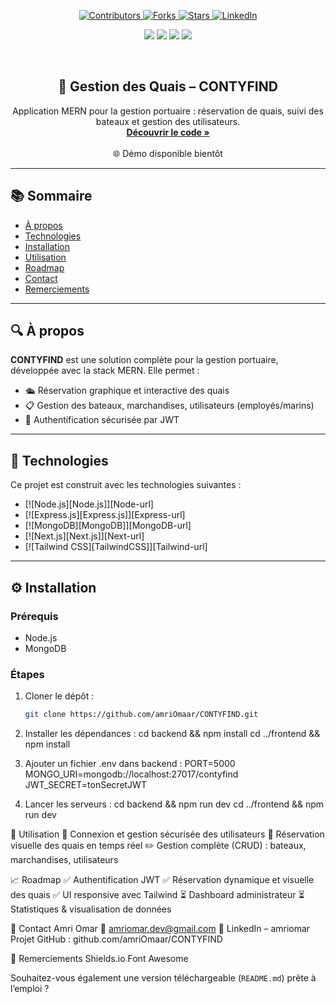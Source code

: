 <a name="top"></a>

<!-- SHIELDS -->

<p align="center">
  <a href="https://github.com/amriOmaar/CONTYFIND/graphs/contributors">
    <img src="https://img.shields.io/github/contributors/amriOmaar/CONTYFIND?style=for-the-badge" alt="Contributors" />
  </a>
  <a href="https://github.com/amriOmaar/CONTYFIND/network/members">
    <img src="https://img.shields.io/github/forks/amriOmaar/CONTYFIND?style=for-the-badge" alt="Forks" />
  </a>
  <a href="https://github.com/amriOmaar/CONTYFIND/stargazers">
    <img src="https://img.shields.io/github/stars/amriOmaar/CONTYFIND?style=for-the-badge" alt="Stars" />
  </a>
  <a href="https://linkedin.com/in/amriomar">
    <img src="https://img.shields.io/badge/LinkedIn-amriomar-0077B5?style=for-the-badge&logo=linkedin" alt="LinkedIn" />
  </a>
</p>

<p align="center">
  <img src="https://img.shields.io/github/last-commit/amriOmaar/CONTYFIND?style=flat-square" />
  <img src="https://img.shields.io/badge/Backend-Node.js-green?style=flat-square" />
  <img src="https://img.shields.io/badge/Frontend-Next.js-blue?style=flat-square" />
  <img src="https://img.shields.io/badge/Database-MongoDB-brightgreen?style=flat-square" />
</p>

<br />
<div align="center">
  <h2>🚢 Gestion des Quais – CONTYFIND</h2>
  <p>
    Application MERN pour la gestion portuaire : réservation de quais, suivi des bateaux et gestion des utilisateurs.
    <br />
    <a href="https://github.com/amriOmaar/CONTYFIND"><strong>Découvrir le code »</strong></a>
    <br /><br />
    🌐 Démo disponible bientôt
  </p>
</div>

---

## 📚 Sommaire

- [À propos](#about)
- [Technologies](#tech)
- [Installation](#install)
- [Utilisation](#usage)
- [Roadmap](#roadmap)
- [Contact](#contact)
- [Remerciements](#thanks)

---

## 🔍 À propos <a name="about"></a>

**CONTYFIND** est une solution complète pour la gestion portuaire, développée avec la stack MERN. Elle permet :

- 🛳 Réservation graphique et interactive des quais
- 📋 Gestion des bateaux, marchandises, utilisateurs (employés/marins)
- 🔐 Authentification sécurisée par JWT

---

## 🧰 Technologies <a name="tech"></a>

Ce projet est construit avec les technologies suivantes :

- [![Node.js][Node.js]][Node-url]
- [![Express.js][Express.js]][Express-url]
- [![MongoDB][MongoDB]][MongoDB-url]
- [![Next.js][Next.js]][Next-url]
- [![Tailwind CSS][TailwindCSS]][Tailwind-url]

---

## ⚙️ Installation <a name="install"></a>

### Prérequis

- Node.js
- MongoDB

### Étapes

1. Cloner le dépôt :
   ```bash
   git clone https://github.com/amriOmaar/CONTYFIND.git

2. Installer les dépendances :
   cd backend && npm install
   cd ../frontend && npm install

3. Ajouter un fichier .env dans backend :
   PORT=5000
   MONGO_URI=mongodb://localhost:27017/contyfind
   JWT_SECRET=tonSecretJWT

4. Lancer les serveurs :
   cd backend && npm run dev
   cd ../frontend && npm run dev


🚀 Utilisation <a name="usage"></a>
      🔑 Connexion et gestion sécurisée des utilisateurs
      📍 Réservation visuelle des quais en temps réel
      ✏️ Gestion complète (CRUD) : bateaux, marchandises, utilisateurs

📈 Roadmap <a name="roadmap"></a>
      ✅ Authentification JWT
      ✅ Réservation dynamique et visuelle des quais
      ✅ UI responsive avec Tailwind
      ⏳ Dashboard administrateur
      ⏳ Statistiques & visualisation de données

📩 Contact <a name="contact"></a>
      Amri Omar
      📧 amriomar.dev@gmail.com
      🔗 LinkedIn – amriomar
      Projet GitHub : github.com/amriOmaar/CONTYFIND

🙌 Remerciements <a name="thanks"></a>
      Shields.io
      Font Awesome

      
Souhaitez-vous également une version téléchargeable (`README.md`) prête à l’emploi ?
